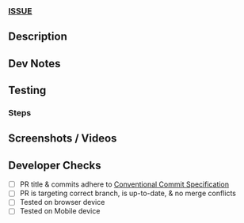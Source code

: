 ### [ISSUE]()

## Description

<!-- Provide a description of what was changed and why it was implemented this way. -->

## Dev Notes

<!-- - If any developer notes are required, list them here. If not, remove the 'Notes' section. -->

## Testing

### Steps

<!-- 1. List all steps in a numbered list -->

## Screenshots / Videos

<!-- Add any relevant screenshots or videos. Any video should be added to the Jira ticket and linked here. -->

## Developer Checks

- [ ] PR title & commits adhere to [Conventional Commit Specification](https://www.conventionalcommits.org/en/v1.0.0/)
- [ ] PR is targeting correct branch, is up-to-date, & no merge conflicts
- [ ] Tested on browser device
- [ ] Tested on Mobile device

